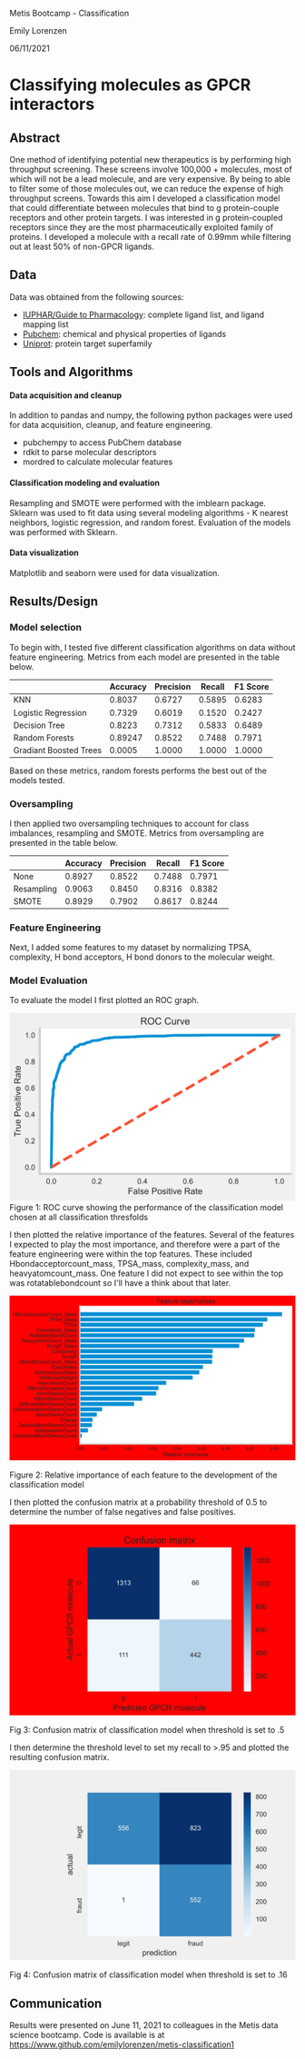Metis Bootcamp - Classification

Emily Lorenzen

06/11/2021

# Classifying molecules as GPCR interactors

## Abstract
One method of identifying potential new therapeutics is by performing high throughput screening. These screens involve 100,000 + molecules, most of which will not be a lead molecule, and are very expensive. By being to able to filter some of those molecules out, we can reduce the expense of high throughput screens. Towards this aim I developed a classification model that could differentiate between molecules that bind to g protein-couple receptors and other protein targets. I was interested in g protein-coupled receptors since they are the most pharmaceutically exploited family of proteins. I developed a molecule with a recall rate of 0.99mm while filtering out at least 50% of non-GPCR ligands. 

## Data
Data was obtained from the following sources:

 - [IUPHAR/Guide to Pharmacology](https://www.guidetopharmacology.org/download.jsp): complete ligand list, and ligand mapping list
 - [Pubchem](https://pubchem.ncbi.nlm.nih.gov/): chemical and physical properties of ligands
 - [Uniprot](https://www.uniprot.org/): protein target superfamily 

## Tools and Algorithms

#### Data acquisition and cleanup
In addition to pandas and numpy, the following python packages were used for data acquisition, cleanup, and feature engineering.

- pubchempy to access PubChem database
- rdkit to parse molecular descriptors
- mordred to calculate molecular features

#### Classification modeling and evaluation

Resampling and SMOTE were performed with the imblearn package.  Sklearn was used to fit data using several modeling algorithms - K nearest neighbors, logistic regression, and random forest. Evaluation of the models was performed with Sklearn. 

#### Data visualization

Matplotlib and seaborn were used for data visualization. 

## Results/Design

### Model selection
To begin with, I tested five different classification algorithms on data without feature engineering. Metrics from each model are presented in the table below. 

|                     | Accuracy | Precision | Recall | F1 Score |
|---------------------|----------|-----------|--------|----------|
| KNN                 | 0.8037   | 0.6727    | 0.5895 | 0.6283   |
| Logistic Regression | 0.7329   | 0.6019    | 0.1520 | 0.2427   |
| Decision Tree       | 0.8223   | 0.7312    | 0.5833 | 0.6489   |
| Random Forests      | 0.89247  | 0.8522    | 0.7488 | 0.7971   |
| Gradiant Boosted Trees| 0.0005 | 1.0000 | 1.0000 | 1.0000


Based on these metrics, random forests performs the best out of the models tested. 

### Oversampling

I then applied two oversampling techniques to account for class imbalances, resampling and SMOTE. Metrics from oversampling are presented in the table below. 

|            | Accuracy | Precision | Recall | F1 Score |
|------------|----------|-----------|--------|----------|
| None       | 0.8927   | 0.8522    | 0.7488 | 0.7971   |
| Resampling | 0.9063   | 0.8450    | 0.8316 | 0.8382   |
| SMOTE      | 0.8929   | 0.7902    | 0.8617 | 0.8244   |

### Feature Engineering

Next, I added some features to my dataset by normalizing TPSA, complexity, H bond acceptors, H bond donors to the molecular weight. 

### Model Evaluation

To evaluate the model I first plotted an ROC graph.

![](ROC.svg)
Figure 1: ROC curve showing the performance of the classification model chosen at all classification thresfolds

I then plotted the relative importance of the features. Several of the features I expected to play the most importance, and therefore were a part of the feature engineering were within the top features. These included Hbondacceptorcount_mass, TPSA_mass, complexity_mass, and heavyatomcount_mass. One feature I did not expect to see within the top was rotatablebondcount so I'll have a think about that later. 

![](feature_importance.svg)

Figure 2: Relative importance of each feature to the development of the classification model

I then plotted the confusion matrix at a probability threshold of 0.5 to determine the number of false negatives and false positives. 

![](confusion_matrix.svg)

Fig 3: Confusion matrix of classification model when threshold is set to .5

I then determine the threshold level to set my recall to >.95 and plotted the resulting confusion matrix. 

![](confusion_matrix_threshold.svg)

Fig 4: Confusion matrix of classification model when threshold is set to .16




## Communication 
Results were presented on June 11, 2021 to colleagues in the Metis data science bootcamp. Code is available is at https://www.github.com/emilylorenzen/metis-classification1